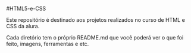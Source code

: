 #HTML5-e-CSS

<p>Este repositório é destinado aos projetos realizados no curso de HTML e CSS da alura.</p>
<p>Cada diretório tem o próprio README.md que você poderá ver o que foi feito, imagens, ferramentas e etc.</p>
